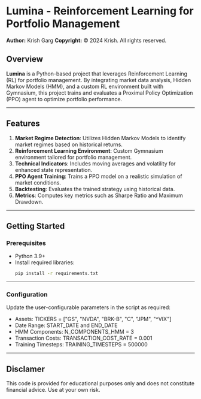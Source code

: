 # Lumina - Reinforcement Learning for Portfolio Management

**Author:** Krish Garg
**Copyright:** © 2024 Krish. All rights reserved.

## Overview

**Lumina** is a Python-based project that leverages Reinforcement Learning (RL) for portfolio management. By integrating market data analysis, Hidden Markov Models (HMM), and a custom RL environment built with Gymnasium, this project trains and evaluates a Proximal Policy Optimization (PPO) agent to optimize portfolio performance.

---

## Features

1. **Market Regime Detection**: Utilizes Hidden Markov Models to identify market regimes based on historical returns.
2. **Reinforcement Learning Environment**: Custom Gymnasium environment tailored for portfolio management.
3. **Technical Indicators**: Includes moving averages and volatility for enhanced state representation.
4. **PPO Agent Training**: Trains a PPO model on a realistic simulation of market conditions.
5. **Backtesting**: Evaluates the trained strategy using historical data.
6. **Metrics**: Computes key metrics such as Sharpe Ratio and Maximum Drawdown.

---

## Getting Started

### Prerequisites

- Python 3.9+
- Install required libraries:
  ```bash
  pip install -r requirements.txt

---

### Configuration

Update the user-configurable parameters in the script as required:

- Assets: TICKERS = ["GS", "NVDA", "BRK-B", "C", "JPM", "^VIX"]
- Date Range: START_DATE and END_DATE
- HMM Components: N_COMPONENTS_HMM = 3
- Transaction Costs: TRANSACTION_COST_RATE = 0.001
- Training Timesteps: TRAINING_TIMESTEPS = 500000

---

## Disclamer

This code is provided for educational purposes only and does not constitute financial advice. Use at your own risk.
